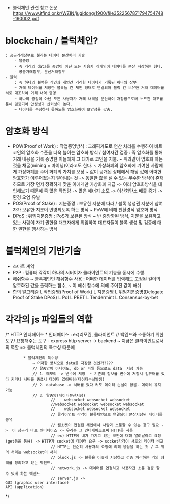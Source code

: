* 블럭체인 관련 참고 논문 https://www.itfind.or.kr/WZIN/jugidong/1900/file3522567871794754748-190002.pdf
# blockchain / 블럭체인?
    : 공공거래장부로 불리는 데이터 분산처리 기술
        - 탈중앙
        - 즉 거래의 data를 중앙이 아닌 모든 사용자 개개인이 데이터를 분산 저장하는 형태. 
        - 공공거래장부, 분산거래장부
    - 블럭
        : 즉 하나의 블럭은 개인과 개인간 거래한 데이터가 기록된 하나의 장부
        ~ 거래 데이터를 저장한 블록들 간 체인 형태로 연결되어 블럭 간 보유한 거래 데이터를 서로 대조하여 거래 내역 증명
        ~ 하나의 중앙이 아닌 모든 사용자가 거래 내역을 분산하여 저장함으로써 노드간 대조를 통해 검증되어 안정성과 신뢰성이 높다.
        ~ 데이터를 수정하지 못하도록 암호화하여 보안성을 갖춤.

# 암호화 방식
* POW(Proof of Work) : 작업증명방식
    : 그래픽카도로 연산 처리를 수행하여 비트코인의 암호화 수준을 더욱 높이는 암호화 방식 / 참여자간 검증
    : 즉 암호화를 통해 거래 내용을 기록 증명한 이들에게 그 대가로 코인을 지불.
    ~ 위와같이 암호화 하는 것을 채굴(mining = 마이닝)이라고도 한다. 
    ~ 가상화폐의 암호화에 기여한 사람에게 가상화폐를 주어 화폐의 가치를 보장
    ~ 값이 공개된 상태에서 해당 값에 어떠한 암호화가 이루어졌는지 알아내는 것 -> 동일한 값을 낼 수 있는 무수한 방식이 존재하므로 가장 먼저 정확하게 맞춘 이에게만 가상화폐 지급
        -> 여러 암호화방식을 대입해보기 때문에 즉 많은 작업량 -> 많은 에너지 소모 -> 이산화탄소 배출 증가 -> 환경 오염 유발
* POS(Proof of Stake) : 지분증명
    : 보유한 지분에 따라 / 블록 생성권 지분에 참여자가 보유한 지분이 반영되도록 하는 방식
    ~ PoW에 비해 친환경적 암호화 방식
* DPoS : 위임지분증명
    : PoS가 보완된 방식 
    ~ 반 중앙화된 방식, 지분을 보유하고 있는 사람이 자기 권한을 대표자에게 위임하여 대표자들이 블록 생성 및 검증에 대한 권한을 행사하는 방식 

# 블럭체인의 기반기술
- 스마트 계약
- P2P 
    : 컴퓨터 각각이 하나의 서버이자 클라이언트의 기능을 동시에 수행.
- 해쉬함수 ~ 블록체인인 해쉬함수 사용
    : 어떠한 데이터를 입력해도 고정된 길이의 암호화된 값을 출력하는 함수,
    ~ 이 해쉬 함수에 의해 주어진 값이 해쉬
- 합의 알고리즘
    L 작업증명(Proof of Work) 
    L 지분증명
    L 위임지분증명(Delegate Proof of Stake DPoS)
    L Pol
    L PBET
    L Tendermint
    L Consensus-by-bet

# 각각의 js 파일들의 역할
/*
    HTTP 인터페이스
        * 인터페이스 : ex)리모컨, 클라이언트  // 백엔드와 소통하기 위한 도구/ 요청해주는 도구
        - express http server -> backend
            ~ 지금은 클라이언트로서의 역할 => 블럭체인의 특수성 때문에
            
            * 블럭체인의 특수성
                ~ 어떠한 방식으로 data를 저장할 것인가????
                // 탈중앙이 아니여도, db or 파일 등으로도 data  저장 가능
                // 1. 메모리 -> 변수에 저장  ~ 기존의 정보를 변수에 저장시 컴퓨터를 껐다 키거나 서버를 종료시 데이터 잃어버림(데이터손실발생)
                // 2. database -> 서버를 껐다 켜도 데이터 손실이 없음. 데이터 유지 가능 
                // 3. 탈중앙(데이터분산저장)  
                        //    websocket websocket websocket
                        //websocket websocket websocket websocket
                        //    websocket websocket websocket
                        // 클라이언트 각각이 블록체인으로 연결되어 분산저장된 데이터를 공유
                        // 웹소켓이 연결된 체인에서 사람과 소통할 수 있는 창구 필요 ->  이 창구가 바로 인터페이스 -> 우리는 그 인터페이스로써 HTTP를 사용
                        // ex) HTTP에 내가 가지고 있는 코인에 대해 알려달라고 요청(get등을 통해) -> HTTP가 socket에 데이터 요구 -> socket각각이 서로의 데이터 비교
                        // HTTP는 단순히 사용자의 요청에 의해 응답을 하는 것 / 그 뒤의 처리는 websocket이 처리
                        // block.js -> 블록을 어떻게 저장하고 검증 처리하는 가의 형태를 정의하고 있는 백엔드. 
                        // network.js -> 데이터를 연결하고 사용자간 소통 검증 할 수 있게 하는 백엔드
                        // server.js -> 
    GUI (graphic user interface)
    API (application)

*/